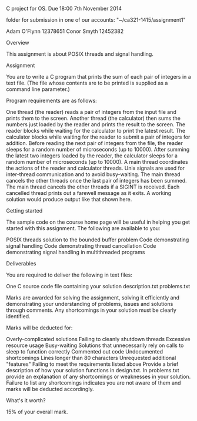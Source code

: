 C project for OS. Due 18:00 7th November 2014

folder for submission in one of our accounts: "~/ca321-1415/assignment1"

Adam O'Flynn 12378651
Conor Smyth 12452382

Overview

This assignment is about POSIX threads and signal handling.

Assignment

You are to write a C program that prints the sum of each pair of integers in a text file. 
(The file whose contents are to be printed is supplied as a command line parameter.) 

Program requirements are as follows:

One thread (the reader) reads a pair of integers from the input file and prints them to the screen.
Another thread (the calculator) then sums the numbers just loaded by the reader and prints the result to the screen.
The reader blocks while waiting for the calculator to print the latest result.
The calculator blocks while waiting for the reader to submit a pair of integers for addition.
Before reading the next pair of integers from the file, the reader sleeps for a random number of microseconds (up to 10000).
After summing the latest two integers loaded by the reader, the calculator sleeps for a random number of microseconds (up to 10000).
A main thread coordinates the actions of the reader and calculator threads.
Unix signals are used for inter-thread communication and to avoid busy-waiting.
The main thread cancels the other threads once the last pair of integers has been summed.
The main thread cancels the other threads if a SIGINT is received.
Each cancelled thread prints out a farewell message as it exits.
A working solution would produce output like that shown here.

Getting started

The sample code on the course home page will be useful in helping you get started with this assignment. The following are available to you:

POSIX threads solution to the bounded buffer problem
Code demonstrating signal handling
Code demonstrating thread cancellation
Code demonstrating signal handling in multithreaded programs

Deliverables

You are required to deliver the following in text files:

One C source code file containing your solution
description.txt
problems.txt

Marks are awarded for solving the assignment, solving it efficiently and demonstrating your understanding of problems, issues and solutions through comments. Any shortcomings in your solution must be clearly identified. 

Marks will be deducted for:

Overly-complicated solutions
Failing to cleanly shutdown threads
Excessive resource usage
Busy-waiting
Solutions that unnecessarily rely on calls to sleep to function correctly
Commented out code
Undocumented shortcomings
Lines longer than 80 characters
Unrequested additional "features"
Failing to meet the requirements listed above
Provide a brief description of how your solution functions in design.txt. In problems.txt provide an explanation of any shortcomings or weaknesses in your solution. Failure to list any shortcomings indicates you are not aware of them and marks will be deducted accordingly.

What's it worth?

15% of your overall mark.

